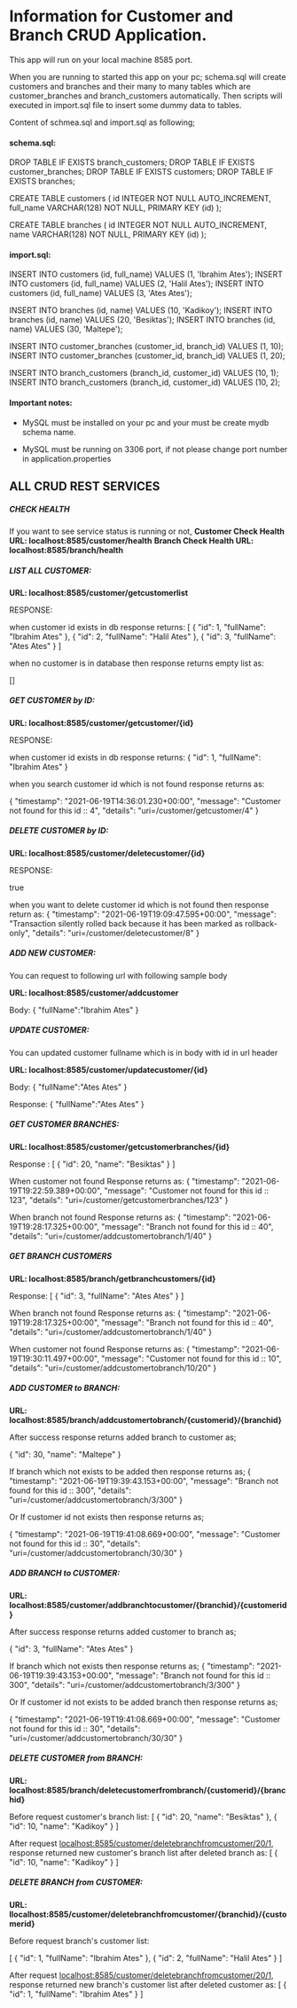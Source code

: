 
# Information for Customer and Branch CRUD Application.

This app will run on your local machine 8585 port.

When you are running to started this app on your pc;
schema.sql will create customers and branches
and their many to many tables which are customer_branches and branch_customers automatically.
Then scripts will executed in import.sql file to insert some dummy data to tables. 

Content of schmea.sql and import.sql as following;

#### schema.sql:

DROP TABLE IF EXISTS branch_customers;
DROP TABLE IF EXISTS customer_branches;
DROP TABLE IF EXISTS customers;
DROP TABLE IF EXISTS branches;


CREATE TABLE customers (
    id   INTEGER      NOT NULL AUTO_INCREMENT,
    full_name VARCHAR(128) NOT NULL,
    PRIMARY KEY (id)
);


CREATE TABLE branches (
    id   INTEGER NOT NULL AUTO_INCREMENT,
    name VARCHAR(128) NOT NULL,
    PRIMARY KEY (id)
);


#### import.sql:

INSERT INTO customers (id, full_name) VALUES (1, 'Ibrahim Ates');
INSERT INTO customers (id, full_name) VALUES (2, 'Halil Ates');
INSERT INTO customers (id, full_name) VALUES (3, 'Ates Ates');

INSERT INTO branches (id, name) VALUES (10, 'Kadikoy');
INSERT INTO branches (id, name) VALUES (20, 'Besiktas');
INSERT INTO branches (id, name) VALUES (30, 'Maltepe');

INSERT INTO customer_branches (customer_id, branch_id) VALUES (1, 10);
INSERT INTO customer_branches (customer_id, branch_id) VALUES (1, 20);

INSERT INTO branch_customers (branch_id, customer_id) VALUES (10, 1);
INSERT INTO branch_customers (branch_id, customer_id) VALUES (10, 2);

#### Important notes:
* MySQL must be installed on your pc and your must be create mydb schema name.

* MySQL must be running on 3306 port, if not please change port number in application.properties

## ALL CRUD REST SERVICES

##### CHECK HEALTH 
If you want to see service status is running or not,
**Customer Check Health URL:  localhost:8585/customer/health**
**Branch Check Health URL:  localhost:8585/branch/health**

##### LIST ALL CUSTOMER:

**URL: localhost:8585/customer/getcustomerlist**

RESPONSE:

when customer id exists in db response returns:
[
    {
        "id": 1,
        "fullName": "Ibrahim Ates"
    },
    {
        "id": 2,
        "fullName": "Halil Ates"
    },
    {
        "id": 3,
        "fullName": "Ates Ates"
    }
]

when no customer is in database then response returns empty list as:

[]

##### GET CUSTOMER by ID:
**URL: localhost:8585/customer/getcustomer/{id}**

RESPONSE:

when customer id exists in db response returns:
{
    "id": 1,
    "fullName": "Ibrahim Ates"
}

when you search customer id which is not found response returns as:

{
    "timestamp": "2021-06-19T14:36:01.230+00:00",
    "message": "Customer not found for this id :: 4",
    "details": "uri=/customer/getcustomer/4"
}

##### DELETE CUSTOMER by ID:

**URL: localhost:8585/customer/deletecustomer/{id}**

RESPONSE:

true

when you want to delete customer id which is not found then response return as:
{
    "timestamp": "2021-06-19T19:09:47.595+00:00",
    "message": "Transaction silently rolled back because it has been marked as rollback-only",
    "details": "uri=/customer/deletecustomer/8"
}

##### ADD NEW CUSTOMER:
You can request to following url with following sample body
 
**URL: localhost:8585/customer/addcustomer**
 
Body:
{
"fullName":"Ibrahim Ates"
}


##### UPDATE CUSTOMER:
You can updated customer fullname which is in body with id in url header 

**URL: localhost:8585/customer/updatecustomer/{id}**

Body:
{
"fullName":"Ates Ates"
}

Response:
{
"fullName":"Ates Ates"
}

##### GET CUSTOMER BRANCHES:
 
**URL: localhost:8585/customer/getcustomerbranches/{id}**

Response :
[
    {
        "id": 20,
        "name": "Besiktas"
    }
]

When customer not found Response returns as:
{
    "timestamp": "2021-06-19T19:22:59.389+00:00",
    "message": "Customer not found for this id :: 123",
    "details": "uri=/customer/getcustomerbranches/123"
}

When branch not found Response returns as:
{
    "timestamp": "2021-06-19T19:28:17.325+00:00",
    "message": "Branch not found for this id :: 40",
    "details": "uri=/customer/addcustomertobranch/1/40"
}


##### GET BRANCH CUSTOMERS

**URL: localhost:8585/branch/getbranchcustomers/{id}**

Response:
[
    {
        "id": 3,
        "fullName": "Ates Ates"
    }
]

When branch not found Response returns as:
{
    "timestamp": "2021-06-19T19:28:17.325+00:00",
    "message": "Branch not found for this id :: 40",
    "details": "uri=/customer/addcustomertobranch/1/40"
}

When customer not found Response returns as:
{
    "timestamp": "2021-06-19T19:30:11.497+00:00",
    "message": "Customer not found for this id :: 10",
    "details": "uri=/customer/addcustomertobranch/10/20"
}

##### ADD CUSTOMER to BRANCH:

**URL: localhost:8585/branch/addcustomertobranch/{customerid}/{branchid}**

After success response returns added branch to customer as;

{
    "id": 30,
    "name": "Maltepe"
}

If branch which not exists to be added then response returns as;
{
    "timestamp": "2021-06-19T19:39:43.153+00:00",
    "message": "Branch not found for this id :: 300",
    "details": "uri=/customer/addcustomertobranch/3/300"
}

Or If customer id not exists then response returns as;

{
    "timestamp": "2021-06-19T19:41:08.669+00:00",
    "message": "Customer not found for this id :: 30",
    "details": "uri=/customer/addcustomertobranch/30/30"
}

##### ADD BRANCH to CUSTOMER:

**URL: localhost:8585/customer/addbranchtocustomer/{branchid}/{customerid}**   

After success response returns added customer to branch as;

{
    "id": 3,
    "fullName": "Ates Ates"
}

If branch which not exists then response returns as;
{
    "timestamp": "2021-06-19T19:39:43.153+00:00",
    "message": "Branch not found for this id :: 300",
    "details": "uri=/customer/addcustomertobranch/3/300"
}

Or If customer id not exists to be added branch then response returns as;

{
    "timestamp": "2021-06-19T19:41:08.669+00:00",
    "message": "Customer not found for this id :: 30",
    "details": "uri=/customer/addcustomertobranch/30/30"
}

##### DELETE CUSTOMER from BRANCH:

**URL: localhost:8585/branch/deletecustomerfrombranch/{customerid}/{branchid}**


Before request customer's branch list:
 [
     {
         "id": 20,
         "name": "Besiktas"
     },
     {
         "id": 10,
         "name": "Kadikoy"
     }
 ]

After request [localhost:8585/customer/deletebranchfromcustomer/20/1](localhost:8585/customer/deletebranchfromcustomer/20/1),
response returned new customer's branch list after deleted branch as: 
[
    {
        "id": 10,
        "name": "Kadikoy"
    }
]
 
 ##### DELETE BRANCH from CUSTOMER:
 **URL: llocalhost:8585/customer/deletebranchfromcustomer/{branchid}/{customerid}**
 
 Before request branch's customer list:
 
 [
     {
         "id": 1,
         "fullName": "Ibrahim Ates"
     },
     {
         "id": 2,
         "fullName": "Halil Ates"
     }
 ]
 
 After request [localhost:8585/customer/deletebranchfromcustomer/20/1](localhost:8585/branch/deletecustomerfrombranch/2/10),
 response returned new branch's customer list after deleted customer as: 
 [
     {
         "id": 1,
         "fullName": "Ibrahim Ates"
     }
 ]
